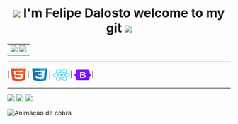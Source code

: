 <h1 align="center" width="100%">
  <img src="https://media.giphy.com/media/c4FSokKY1k4aaTWclQ/giphy.gif" width="90">
  I'm Felipe Dalosto welcome to my git
  <img src="https://www.tibiawiki.com.br/images/f/fa/Knight_Home.gif" width="100"></h1>
  
<table align="center" width="100%">
  <tr>
    <td><img aling="left" width="47%" src="https://github-readme-stats.vercel.app/api?username=FelipeeDalosto&show_icons=true">
    <img aling="right" width="47%" src="https://github-readme-stats.vercel.app/api/top-langs/?username=FelipeeDalosto&layout=compact"></td>
  </tr>  
</table>


<hr>
  <div>
  |<img align="center" alt="Rafa-HTML" height="30" width="40" src="https://raw.githubusercontent.com/devicons/devicon/master/icons/html5/html5-original.svg">|
  <img align="center" alt="Rafa-CSS" height="30" width="40" src="https://raw.githubusercontent.com/devicons/devicon/master/icons/css3/css3-original.svg">|
  <img align="center" alt="Rafa-React" height="30" width="40" src="https://raw.githubusercontent.com/devicons/devicon/master/icons/react/react-original.svg">|
  <img align="center" alt="Rafa-React" height="30" width="40" src="https://raw.githubusercontent.com/devicons/devicon/master/icons/bootstrap/bootstrap-original.svg">|
  </div>
<hr>
 
 <div>
   <a href="https://www.linkedin.com/in/felipe-dalosto-5a3bbb209/"><img src="https://img.shields.io/badge/-LinkedIn-%230077B5?style=for-the-badge&logo=linkedin&logoColor=white"></a>  
   <a href="mailto:felipegabriel9784@gmail.com"><img src="https://img.shields.io/badge/-Gmail-%23333?style=for-the-badge&logo=gmail&logoColor=white"></a>
   <a href="https://discord.gg/Felpee#7183"><img src="https://img.shields.io/badge/Discord-7289DA?style=for-the-badge&logo=discord&logoColor=white"></a> 
</div>

![ Animação de cobra ](https://github.com/FelipeeDalosto/FelipeeDalosto/blob/output/github-contribution-grid-snake.svg)  
                                                                                                                           

